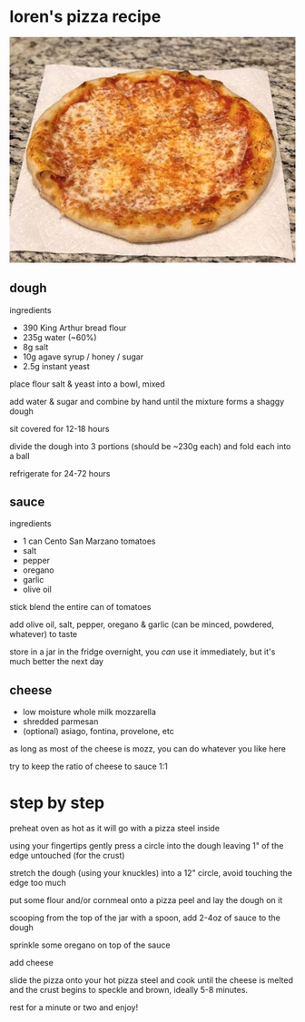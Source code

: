 # loren's pizza recipe

![pizza](pizza.png)

## dough

ingredients

- 390 King Arthur bread flour
- 235g water (~60%)
- 8g salt
- 10g agave syrup / honey / sugar
- 2.5g instant yeast

place flour salt & yeast into a bowl, mixed

add water & sugar and combine by hand until the mixture forms a shaggy dough

sit covered for 12-18 hours

divide the dough into 3 portions (should be ~230g each) and fold each into a ball

refrigerate for 24-72 hours
 
## sauce

ingredients

- 1 can Cento San Marzano tomatoes
- salt
- pepper
- oregano
- garlic
- olive oil

stick blend the entire can of tomatoes

add olive oil, salt, pepper, oregano & garlic (can be minced, powdered, whatever) to taste

store in a jar in the fridge overnight, you _can_ use it immediately, but it's much better the next day

## cheese

- low moisture whole milk mozzarella
- shredded parmesan
- (optional) asiago, fontina, provelone, etc

as long as most of the cheese is mozz, you can do whatever you like here

try to keep the ratio of cheese to sauce 1:1

# step by step

preheat oven as hot as it will go with a pizza steel inside

using your fingertips gently press a circle into the dough leaving 1" of the edge untouched (for the crust)

stretch the dough (using your knuckles) into a 12" circle, avoid touching the edge too much

put some flour and/or cornmeal onto a pizza peel and lay the dough on it

scooping from the top of the jar with a spoon, add 2-4oz of sauce to the dough

sprinkle some oregano on top of the sauce

add cheese

slide the pizza onto your hot pizza steel and cook until the cheese is melted and the crust begins to speckle and brown, ideally 5-8 minutes.

rest for a minute or two and enjoy!
